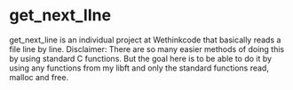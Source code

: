 # get_next_lIne
get_next_line is an individual project at Wethinkcode that basically reads a file line by line.  Disclaimer: There are so many easier methods of doing this by using standard C functions. But the goal here is to be able to do it by using any functions from my libft and only the standard functions read, malloc and free.
